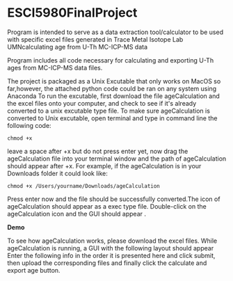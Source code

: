 # ESCI5980FinalProject
Program is intended to serve as a data extraction tool/calculator to be used with specific excel files generated in Trace Metal Isotope Lab UMNcalculating age from U-Th MC-ICP-MS data

Program includes all code necessary for calculating and exporting U-Th ages from MC-ICP-MS data files.

The project is packaged as a Unix Excutable that only works on MacOS so far,however, the attached python code could be ran on any system using Anaconda
To run the excutable, first download the file ageCalculation and the excel files onto your computer, and check to see if it's already converted to a unix excutable type file. To make sure ageCalculation is converted to Unix excutable, open terminal and type in command line the following code: 
```
chmod +x 
```
leave a space after +x but do not press enter yet, now drag the ageCalculation file into your terminal window and the path of ageCalculation should appear after +x. For example, if the ageCalculation is in your Downloads folder it could look like: 
```
chmod +x /Users/yourname/Downloads/ageCalculation
```
Press enter now and the file should be successfully converted.The icon of ageCalculation should appear as a exec type file. 
Double-click on the ageCalculation icon and the GUI should appear .

**Demo**  

To see how ageCalculation works, please download the excel files.
While ageCalculation is running, a GUI with the following layout should appear 
Enter the following info in the order it is presented here and click submit, then upload the corresponding files and finally click the calculate and export age button.       
